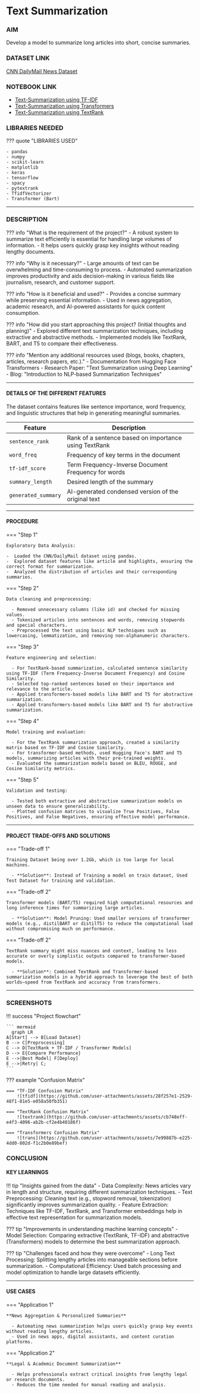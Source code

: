 
# Text Summarization

### AIM
Develop a model to summarize long articles into short, concise summaries.

### DATASET LINK
[CNN DailyMail News Dataset](https://www.kaggle.com/datasets/gowrishankarp/newspaper-text-summarization-cnn-dailymail/)

### NOTEBOOK LINK
- [Text-Summarization using TF-IDF](https://www.kaggle.com/code/piyushchakarborthy/txt-summarization-using-tf-idf)
- [Text-Summarization using Transformers](https://www.kaggle.com/code/piyushchakarborthy/text-summarization-using-transformer)
- [Text-Summarization using TextRank](https://www.kaggle.com/code/piyushchakarborthy/text-summarization-using-textrank)

### LIBRARIES NEEDED
??? quote "LIBRARIES USED"

    - pandas
    - numpy
    - scikit-learn
    - matplotlib
    - keras
    - tensorflow
    - spacy
    - pytextrank
    - TfidfVectorizer
    - Transformer (Bart)
--- 

### DESCRIPTION

??? info "What is the requirement of the project?"
    - A robust system to summarize text efficiently is essential for handling large volumes of information.
    - It helps users quickly grasp key insights without reading lengthy documents.

??? info "Why is it necessary?"
    - Large amounts of text can be overwhelming and time-consuming to process.
    - Automated summarization improves productivity and aids decision-making in various fields like journalism, research, and customer support.

??? info "How is it beneficial and used?"
    - Provides a concise summary while preserving essential information.
    - Used in news aggregation, academic research, and AI-powered assistants for quick content consumption.

??? info "How did you start approaching this project? (Initial thoughts and planning)"
    - Explored different text summarization techniques, including extractive and abstractive methods.
    - Implemented models like TextRank, BART, and T5 to compare their effectiveness.

??? info "Mention any additional resources used (blogs, books, chapters, articles, research papers, etc.)."
    - Documentation from Hugging Face Transformers
    - Research Paper: "Text Summarization using Deep Learning"
    - Blog: "Introduction to NLP-based Summarization Techniques"

---

#### DETAILS OF THE DIFFERENT FEATURES
The dataset contains features like sentence importance, word frequency, and linguistic structures that help in generating meaningful summaries.

| Feature              | Description                                     |
|----------------------|-------------------------------------------------|
| `sentence_rank`        | Rank of a sentence based on importance using TextRank |
| `word_freq`            | Frequency of key terms in the document |
| `tf-idf_score`         | Term Frequency-Inverse Document Frequency for words |
| `summary_length`       | Desired length of the summary |
| `generated_summary`    | AI-generated condensed version of the original text |

---

#### PROCEDURE

=== "Step 1"

    Exploratory Data Analysis:

    -  Loaded the CNN/DailyMail dataset using pandas.
    -  Explored dataset features like article and highlights, ensuring the correct format for summarization.
    -  Analyzed the distribution of articles and their corresponding summaries.

=== "Step 2"

    Data cleaning and preprocessing:

      - Removed unnecessary columns (like id) and checked for missing values.
      - Tokenized articles into sentences and words, removing stopwords and special characters.
      - Preprocessed the text using basic NLP techniques such as lowercasing, lemmatization, and removing non-alphanumeric characters.

=== "Step 3"

    Feature engineering and selection:

      - For TextRank-based summarization, calculated sentence similarity using TF-IDF (Term Frequency-Inverse Document Frequency) and Cosine Similarity.
      - Selected top-ranked sentences based on their importance and relevance to the article.
      - Applied transformers-based models like BART and T5 for abstractive summarization.
      - Applied transformers-based models like BART and T5 for abstractive summarization.

=== "Step 4"

    Model training and evaluation:

      - For the TextRank summarization approach, created a similarity matrix based on TF-IDF and Cosine Similarity.
      - For transformer-based methods, used Hugging Face's BART and T5 models, summarizing articles with their pre-trained weights.
      - Evaluated the summarization models based on BLEU, ROUGE, and Cosine Similarity metrics.

=== "Step 5"

    Validation and testing:

      - Tested both extractive and abstractive summarization models on unseen data to ensure generalizability.
      - Plotted confusion matrices to visualize True Positives, False Positives, and False Negatives, ensuring effective model performance.
---

#### PROJECT TRADE-OFFS AND SOLUTIONS 

=== "Trade-off 1"

    Training Dataset being over 1.2Gb, which is too large for local machines.

      - **Solution**: Instead of Training a model on train dataset, Used Test Dataset for training and validation.

=== "Trade-off 2"

    Transformer models (BART/T5) required high computational resources and long inference times for summarizing large articles.

      - **Solution**: Model Pruning: Used smaller versions of transformer models (e.g., distilBART or distilT5) to reduce the computational load without compromising much on performance.

=== "Trade-off 2"

    TextRank summary might miss nuances and context, leading to less accurate or overly simplistic outputs compared to transformer-based models.

      - **Solution**: Combined TextRank and Transformer-based summarization models in a hybrid approach to leverage the best of both worlds—speed from TextRank and accuracy from transformers.


--- 

### SCREENSHOTS

!!! success "Project flowchart"

    ``` mermaid
      graph LR
    A[Start] --> B[Load Dataset]
    B --> C[Preprocessing]
    C --> D[TextRank + TF-IDF / Transformer Models]
    D --> E{Compare Performance}
    E -->|Best Model| F[Deploy]
    E -->|Retry| C;
    ```

??? example "Confusion Matrix"

    === "TF-IDF Confusion Matrix"
        ![tfidf](https://github.com/user-attachments/assets/28f257e1-2529-48f1-81e5-e058a50fb351)
        
    === "TextRank Confusion Matrix"
        ![textrank](https://github.com/user-attachments/assets/cb748eff-e4f3-4096-ab2b-cf2e4b40186f)

    === "Transformers Confusion Matrix"
        ![trans](https://github.com/user-attachments/assets/7e99887b-e225-4dd0-802d-f1c2b0e89bef)


### CONCLUSION 

#### KEY LEARNINGS 

!!! tip "Insights gained from the data"
    - Data Complexity: News articles vary in length and structure, requiring different summarization techniques.
    - Text Preprocessing: Cleaning text (e.g., stopword removal, tokenization) significantly improves summarization quality.
    - Feature Extraction: Techniques like TF-IDF, TextRank, and Transformer embeddings help in effective text representation for summarization models.

??? tip "Improvements in understanding machine learning concepts"
    - Model Selection: Comparing extractive (TextRank, TF-IDF) and abstractive (Transformers) models to determine the best summarization approach.

??? tip "Challenges faced and how they were overcome"
    - Long Text Processing: Splitting lengthy articles into manageable sections before summarization.
    - Computational Efficiency: Used batch processing and model optimization to handle large datasets efficiently.

--- 

#### USE CASES 

=== "Application 1"

    **News Aggregation & Personalized Summaries**
    
      - Automating news summarization helps users quickly grasp key events without reading lengthy articles.
      - Used in news apps, digital assistants, and content curation platforms.

=== "Application 2"

    **Legal & Academic Document Summarization**
    
      - Helps professionals extract critical insights from lengthy legal or research documents.
      - Reduces the time needed for manual reading and analysis.
